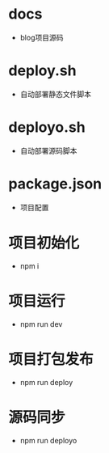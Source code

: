 # docs
- blog项目源码

# deploy.sh
- 自动部署静态文件脚本

# deployo.sh
- 自动部署源码脚本

# package.json
- 项目配置

# 项目初始化
- npm i 

# 项目运行
- npm run dev

# 项目打包发布
- npm run deploy

# 源码同步
- npm run deployo